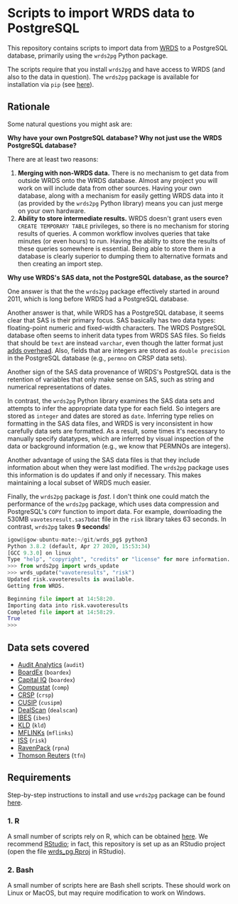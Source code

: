 Scripts to import WRDS data to PostgreSQL
=========

This repository contains scripts to import data from [WRDS](https://wrds-web.wharton.upenn.edu/wrds/) to a PostgreSQL database,
primarily using the `wrds2pg` Python package.

The scripts require that you install `wrds2pg` and have access to WRDS (and also to the data in question). 
The `wrds2pg` package is available for installation via `pip` (see [here](https://pypi.org/project/wrds2pg)). 

## Rationale

Some natural questions you might ask are:

**Why have your own PostgreSQL database? Why not just use the WRDS PostgreSQL database?**

There are at least two reasons:

1. **Merging with non-WRDS data.** 
There is no mechanism to get data from outside WRDS onto the WRDS database. 
Almost any project you will work on will include data from other sources. 
Having your own database, along with a mechanism for easily getting WRDS data into it (as provided by the `wrds2pg` Python library) means you can just merge on your own hardware.
2. **Ability to store intermediate results.**
WRDS doesn't grant users even `CREATE TEMPORARY TABLE` privileges, so there is no mechanism for storing results of queries.
A common workflow involves queries that take minutes (or even hours) to run.
Having the ability to store the results of these queries somewhere is essential.
Being able to store them in a database is clearly superior to dumping them to alternative formats and then creating an import step.

**Why use WRDS's SAS data, not the PostgreSQL database, as the source?**

One answer is that the the `wrds2pg` package effectively started in around 2011, which is long before WRDS had a PostgreSQL database.

Another answer is that, while WRDS has a PostgreSQL database, it seems clear that SAS is their primary focus.
SAS basically has two data types: floating-point numeric and fixed-width characters.
The WRDS PostgreSQL database often seems to inherit data types from WRDS SAS files.
So fields that should be `text` are instead `varchar`, even though the latter format just [adds overhead](https://stackoverflow.com/questions/4848964/postgresql-difference-between-text-and-varchar-character-varying).
Also, fields that are integers are stored as `double precision` in the PostgreSQL database (e.g., `permno` on CRSP data sets).

Another sign of the SAS data provenance of WRDS's PostgreSQL data is the retention of variables that only make sense on SAS, such as string and numerical representations of dates.

In contrast, the `wrds2pg` Python library examines the SAS data sets and attempts to infer the appropriate data type for each field.
So integers are stored as `integer` and dates are stored as `date`.
Inferring type relies on formatting in the SAS data files, and WRDS is very inconsistent in how carefully data sets are formatted.
As a result, some times it's necessary to manually specify datatypes, which are inferred by visual inspection of the data or background information (e.g., we know that PERMNOs are integers).

Another advantage of using the SAS data files is that they include information about when they were last modified. 
The `wrds2pg` package uses this information is do updates if and only if necessary.
This makes maintaining a local subset of WRDS much easier.

Finally, the `wrds2pg` package is *fast*. 
I don't think one could match the performance of the `wrds2pg` package, which uses data compression and PostgreSQL's `COPY` function to import data.
For example, downloading the 530MB `vavotesresult.sas7bdat` file in the `risk` library takes 63 seconds.
In contrast, `wrds2pg` takes **9 seconds**!

```python
igow@igow-ubuntu-mate:~/git/wrds_pg$ python3
Python 3.8.2 (default, Apr 27 2020, 15:53:34) 
[GCC 9.3.0] on linux
Type "help", "copyright", "credits" or "license" for more information.
>>> from wrds2pg import wrds_update
>>> wrds_update("vavoteresults", "risk")
Updated risk.vavoteresults is available.
Getting from WRDS.

Beginning file import at 14:58:20.
Importing data into risk.vavoteresults
Completed file import at 14:58:29.
True
>>>
```

## Data sets covered

- [Audit Analytics](audit/readme.md) (`audit`)
- [BoardEx](boardex/readme.md) (`boardex`)
- [Capital IQ](boardex/readme.md) (`boardex`)
- [Compustat](comp/readme.md) (`comp`)
- [CRSP](crsp/readme.md) (`crsp`)
- [CUSIP](cusipm/readme.md) (`cusipm`)
- [DealScan](dealscan/readme.md) (`dealscan`)
- [IBES](ibes/readme.md) (`ibes`)
- [KLD](kld/readme.md) (`kld`)
- [MFLINKs](mflinks/readme.md) (`mflinks`)
- [ISS](risk/readme.md) (`risk`)
- [RavenPack](rpna/readme.md) (`rpna`)
- [Thomson Reuters](tfn/readme.md) (`tfn`)

## Requirements

Step-by-step instructions to install and use `wrds2pg` package can be found [here](https://github.com/iangow/wrds2pg/blob/master/README.md).

### 1. R

A small number of scripts rely on R,
which can be obtained [here](https://cran.rstudio.com/).
We recommend [RStudio](https://www.rstudio.com/products/RStudio/);
in fact, this repository is set up as an RStudio project (open the file [wrds_pg.Rproj](https://github.com/iangow-public/wrds_pg/blob/master/wrds_pg.Rproj) in RStudio).

### 2. Bash

A small number of scripts here are Bash shell scripts.
These should work on Linux or MacOS, but may require modification to work on Windows.
